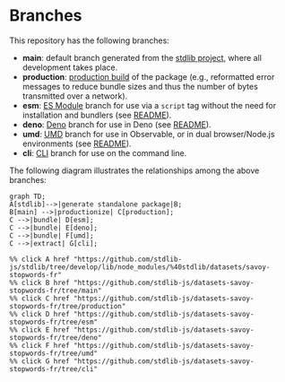 <!--

@license Apache-2.0

Copyright (c) 2023 The Stdlib Authors.

Licensed under the Apache License, Version 2.0 (the "License");
you may not use this file except in compliance with the License.
You may obtain a copy of the License at

    http://www.apache.org/licenses/LICENSE-2.0

Unless required by applicable law or agreed to in writing, software
distributed under the License is distributed on an "AS IS" BASIS,
WITHOUT WARRANTIES OR CONDITIONS OF ANY KIND, either express or implied.
See the License for the specific language governing permissions and
limitations under the License.

-->

# Branches

This repository has the following branches:

-   **main**: default branch generated from the [stdlib project][stdlib-url], where all development takes place.
-   **production**: [production build][production-url] of the package (e.g., reformatted error messages to reduce bundle sizes and thus the number of bytes transmitted over a network).
-   **esm**: [ES Module][esm-url] branch for use via a `script` tag without the need for installation and bundlers (see [README][esm-readme]).
-   **deno**: [Deno][deno-url] branch for use in Deno (see [README][deno-readme]).
-   **umd**: [UMD][umd-url] branch for use in Observable, or in dual browser/Node.js environments (see [README][umd-readme]).
-   **cli**: [CLI][cli-url] branch for use on the command line.

The following diagram illustrates the relationships among the above branches:

```mermaid
graph TD;
A[stdlib]-->|generate standalone package|B;
B[main] -->|productionize| C[production];
C -->|bundle| D[esm];
C -->|bundle| E[deno];
C -->|bundle| F[umd];
C -->|extract| G[cli];

%% click A href "https://github.com/stdlib-js/stdlib/tree/develop/lib/node_modules/%40stdlib/datasets/savoy-stopwords-fr"
%% click B href "https://github.com/stdlib-js/datasets-savoy-stopwords-fr/tree/main"
%% click C href "https://github.com/stdlib-js/datasets-savoy-stopwords-fr/tree/production"
%% click D href "https://github.com/stdlib-js/datasets-savoy-stopwords-fr/tree/esm"
%% click E href "https://github.com/stdlib-js/datasets-savoy-stopwords-fr/tree/deno"
%% click F href "https://github.com/stdlib-js/datasets-savoy-stopwords-fr/tree/umd"
%% click G href "https://github.com/stdlib-js/datasets-savoy-stopwords-fr/tree/cli"
```

[stdlib-url]: https://github.com/stdlib-js/stdlib/tree/develop/lib/node_modules/%40stdlib/datasets/savoy-stopwords-fr
[production-url]: https://github.com/stdlib-js/datasets-savoy-stopwords-fr/tree/production
[deno-url]: https://github.com/stdlib-js/datasets-savoy-stopwords-fr/tree/deno
[deno-readme]: https://github.com/stdlib-js/datasets-savoy-stopwords-fr/blob/deno/README.md
[umd-url]: https://github.com/stdlib-js/datasets-savoy-stopwords-fr/tree/umd
[umd-readme]: https://github.com/stdlib-js/datasets-savoy-stopwords-fr/blob/umd/README.md
[esm-url]: https://github.com/stdlib-js/datasets-savoy-stopwords-fr/tree/esm
[esm-readme]: https://github.com/stdlib-js/datasets-savoy-stopwords-fr/blob/esm/README.md
[cli-url]: https://github.com/stdlib-js/datasets-savoy-stopwords-fr/tree/cli